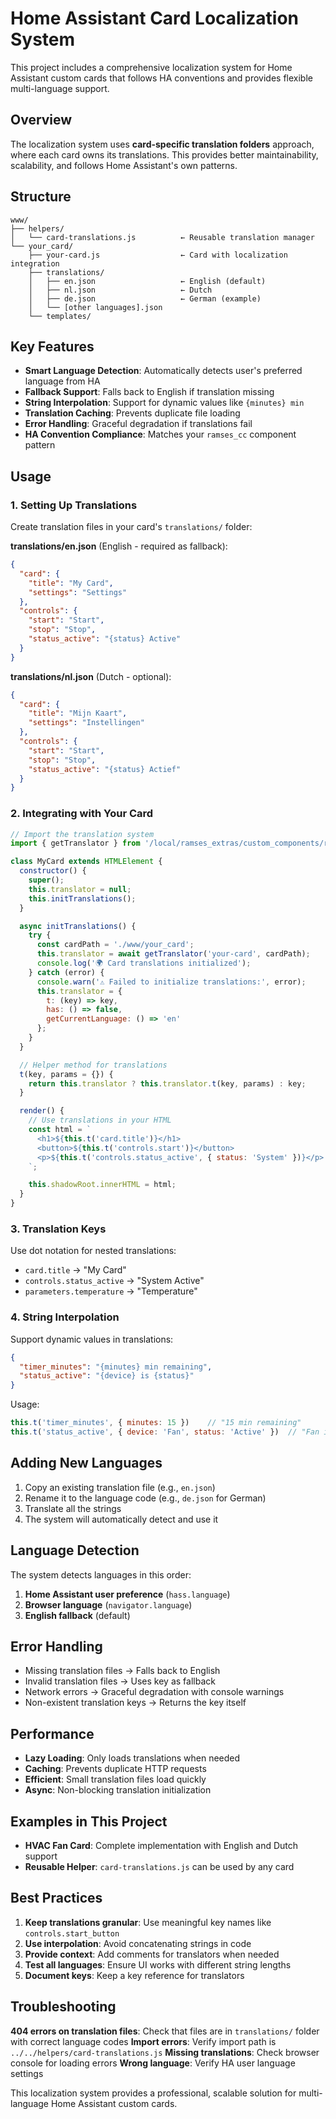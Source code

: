 # Home Assistant Card Localization System

This project includes a comprehensive localization system for Home Assistant custom cards that follows HA conventions and provides flexible multi-language support.

## Overview

The localization system uses **card-specific translation folders** approach, where each card owns its translations. This provides better maintainability, scalability, and follows Home Assistant's own patterns.

## Structure

```
www/
├── helpers/
│   └── card-translations.js          ← Reusable translation manager
└── your_card/
    ├── your-card.js                  ← Card with localization integration
    ├── translations/
    │   ├── en.json                   ← English (default)
    │   ├── nl.json                   ← Dutch
    │   ├── de.json                   ← German (example)
    │   └── [other languages].json
    └── templates/
```

## Key Features

- **Smart Language Detection**: Automatically detects user's preferred language from HA
- **Fallback Support**: Falls back to English if translation missing
- **String Interpolation**: Support for dynamic values like `{minutes} min`
- **Translation Caching**: Prevents duplicate file loading
- **Error Handling**: Graceful degradation if translations fail
- **HA Convention Compliance**: Matches your `ramses_cc` component pattern

## Usage

### 1. Setting Up Translations

Create translation files in your card's `translations/` folder:

**translations/en.json** (English - required as fallback):
```json
{
  "card": {
    "title": "My Card",
    "settings": "Settings"
  },
  "controls": {
    "start": "Start",
    "stop": "Stop",
    "status_active": "{status} Active"
  }
}
```

**translations/nl.json** (Dutch - optional):
```json
{
  "card": {
    "title": "Mijn Kaart",
    "settings": "Instellingen"
  },
  "controls": {
    "start": "Start",
    "stop": "Stop",
    "status_active": "{status} Actief"
  }
}
```

### 2. Integrating with Your Card

```javascript
// Import the translation system
import { getTranslator } from '/local/ramses_extras/custom_components/ramses_extras/www/helpers/card-translations.js';

class MyCard extends HTMLElement {
  constructor() {
    super();
    this.translator = null;
    this.initTranslations();
  }

  async initTranslations() {
    try {
      const cardPath = './www/your_card';
      this.translator = await getTranslator('your-card', cardPath);
      console.log('🌍 Card translations initialized');
    } catch (error) {
      console.warn('⚠️ Failed to initialize translations:', error);
      this.translator = {
        t: (key) => key,
        has: () => false,
        getCurrentLanguage: () => 'en'
      };
    }
  }

  // Helper method for translations
  t(key, params = {}) {
    return this.translator ? this.translator.t(key, params) : key;
  }

  render() {
    // Use translations in your HTML
    const html = `
      <h1>${this.t('card.title')}</h1>
      <button>${this.t('controls.start')}</button>
      <p>${this.t('controls.status_active', { status: 'System' })}</p>
    `;

    this.shadowRoot.innerHTML = html;
  }
}
```

### 3. Translation Keys

Use dot notation for nested translations:
- `card.title` → "My Card"
- `controls.status_active` → "System Active"
- `parameters.temperature` → "Temperature"

### 4. String Interpolation

Support dynamic values in translations:
```json
{
  "timer_minutes": "{minutes} min remaining",
  "status_active": "{device} is {status}"
}
```

Usage:
```javascript
this.t('timer_minutes', { minutes: 15 })    // "15 min remaining"
this.t('status_active', { device: 'Fan', status: 'Active' })  // "Fan is Active"
```

## Adding New Languages

1. Copy an existing translation file (e.g., `en.json`)
2. Rename it to the language code (e.g., `de.json` for German)
3. Translate all the strings
4. The system will automatically detect and use it

## Language Detection

The system detects languages in this order:
1. **Home Assistant user preference** (`hass.language`)
2. **Browser language** (`navigator.language`)
3. **English fallback** (default)

## Error Handling

- Missing translation files → Falls back to English
- Invalid translation files → Uses key as fallback
- Network errors → Graceful degradation with console warnings
- Non-existent translation keys → Returns the key itself

## Performance

- **Lazy Loading**: Only loads translations when needed
- **Caching**: Prevents duplicate HTTP requests
- **Efficient**: Small translation files load quickly
- **Async**: Non-blocking translation initialization

## Examples in This Project

- **HVAC Fan Card**: Complete implementation with English and Dutch support
- **Reusable Helper**: `card-translations.js` can be used by any card

## Best Practices

1. **Keep translations granular**: Use meaningful key names like `controls.start_button`
2. **Use interpolation**: Avoid concatenating strings in code
3. **Provide context**: Add comments for translators when needed
4. **Test all languages**: Ensure UI works with different string lengths
5. **Document keys**: Keep a key reference for translators

## Troubleshooting

**404 errors on translation files**: Check that files are in `translations/` folder with correct language codes
**Import errors**: Verify import path is `../../helpers/card-translations.js`
**Missing translations**: Check browser console for loading errors
**Wrong language**: Verify HA user language settings

This localization system provides a professional, scalable solution for multi-language Home Assistant custom cards.
